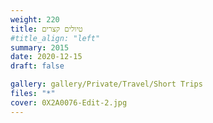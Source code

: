 ```yaml
---
weight: 220
title: טיולים קצרים
#title_align: "left"
summary: 2015
date: 2020-12-15
draft: false

gallery: gallery/Private/Travel/Short Trips
files: "*"
cover: 0X2A0076-Edit-2.jpg
---
```

